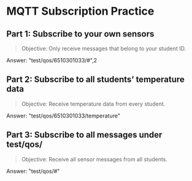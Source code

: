 # MQTT Subscription Practice


## Part 1: Subscribe to your own sensors

> Objective: Only receive messages that belong to your student ID.

Answer: "test/qos/6510301033/#",2


## Part 2: Subscribe to all students’ temperature data

> Objective: Receive temperature data from every student.

Answer: "test/qos/6510301033/temperature"


## Part 3: Subscribe to all messages under test/qos/

> Objective: Receive all sensor messages from all students.

Answer: "test/qos/#"
